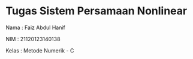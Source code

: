 # Tugas Sistem Persamaan Nonlinear

Nama    : Faiz Abdul Hanif

NIM     : 21120123140138

Kelas   : Metode Numerik - C 